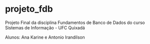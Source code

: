 # projeto_fdb
Projeto Final da disciplina Fundamentos de Banco de Dados do curso Sistemas de Informação - UFC Quixadá

Alunos: Ana Karine e Antonio Irandilson
